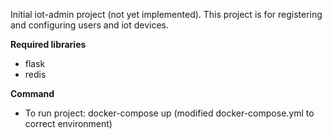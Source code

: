 Initial iot-admin project (not yet implemented). This project is for registering and configuring users and iot devices.

**Required libraries**

- flask
- redis

**Command**

- To run project: docker-compose up (modified docker-compose.yml to correct environment)